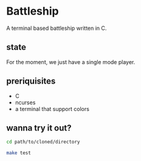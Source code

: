 # Battleship

A terminal based battleship written in C.

## state

For the moment, we just have a single mode player.

## preriquisites

- C
- ncurses
- a terminal that support colors

## wanna try it out?

```bash
cd path/to/cloned/directory

make test
```
